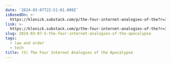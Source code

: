 ```yaml
---
date: '2024-03-07T22:51:01.000Z'
isBasedOn: >-
  https://klonick.substack.com/p/the-four-internet-analogies-of-the?r=333m1&utm_campaign=post&utm_medium=web&triedRedirect=true
link: >-
  https://klonick.substack.com/p/the-four-internet-analogies-of-the?r=333m1&utm_campaign=post&utm_medium=web&triedRedirect=true
slug: 2024-03-07-5-the-four-internet-analogies-of-the-apocalypse
tags:
  - law and order
  - tech
title: (5) The Four Internet Analogies of the Apocalypse
---
```


